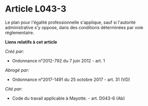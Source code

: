 # Article L043-3

Le plan pour l'égalité professionnelle s'applique, sauf si l'autorité administrative s'y oppose, dans des conditions
déterminées par voie réglementaire.

**Liens relatifs à cet article**

_Créé par_:

  - Ordonnance n°2012-792 du 7 juin 2012 - art. 1

_Abrogé par_:

  - Ordonnance n°2017-1491 du 25 octobre 2017 - art. 31 (VD)

_Cité par_:

  - Code du travail applicable à Mayotte. - art. D043-6 (Ab)
